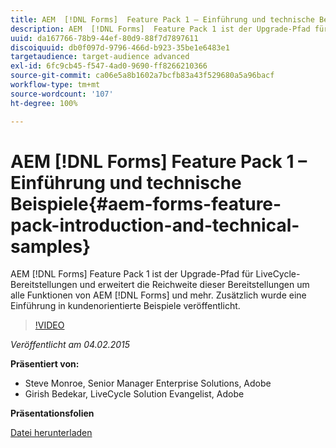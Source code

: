 ```yaml
---
title: AEM  [!DNL Forms]  Feature Pack 1 – Einführung und technische Beispiele
description: AEM  [!DNL Forms]  Feature Pack 1 ist der Upgrade-Pfad für LiveCycle-Bereitstellungen und erweitert die Reichweite dieser Bereitstellungen um alle Funktionen von AEM  [!DNL Forms]  und mehr. Zusätzlich wurde eine Einführung in kundenorientierte Beispiele veröffentlicht.
uuid: da167766-78b9-44ef-80d9-88f7d7897611
discoiquuid: db0f097d-9796-466d-b923-35be1e6483e1
targetaudience: target-audience advanced
exl-id: 6fc9cb45-f547-4ad0-9690-ff8266210366
source-git-commit: ca06e5a8b1602a7bcfb83a43f529680a5a96bacf
workflow-type: tm+mt
source-wordcount: '107'
ht-degree: 100%

---
```


# AEM [!DNL Forms] Feature Pack 1 – Einführung und technische Beispiele{#aem-forms-feature-pack-introduction-and-technical-samples}

AEM [!DNL Forms] Feature Pack 1 ist der Upgrade-Pfad für LiveCycle-Bereitstellungen und erweitert die Reichweite dieser Bereitstellungen um alle Funktionen von AEM [!DNL Forms] und mehr. Zusätzlich wurde eine Einführung in kundenorientierte Beispiele veröffentlicht.

>[!VIDEO](https://video.tv.adobe.com/v/19380/?quality=9)

*Veröffentlicht am 04.02.2015*

**Präsentiert von:**

* Steve Monroe, Senior Manager Enterprise Solutions, Adobe
* Girish Bedekar, LiveCycle Solution Evangelist, Adobe

**Präsentationsfolien**

[Datei herunterladen](assets/aem-forms-fp1-2015-0204.pdf)
<!--
[Get back to the Overview](https://helpx.adobe.com/experience-manager/kt/eseminars/gems/aem-index.html)
-->
